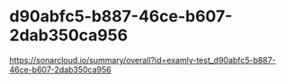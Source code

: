 # d90abfc5-b887-46ce-b607-2dab350ca956
https://sonarcloud.io/summary/overall?id=examly-test_d90abfc5-b887-46ce-b607-2dab350ca956
